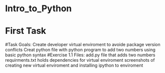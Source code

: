 # Intro_to_Python
 
# First Task
#Task Goals:
Create developer virtual enviroment to avoide package version conflicts
Creat python file with python program to add two numbers using basic python syntax
#Exercise 1.1 Files:
add.py file that adds two numbers
requirments.txt holds dependencies for virtual enviroment
screenshots of creating new virtual enviroment and installing ipython to enviroment

